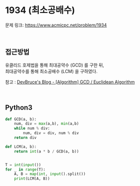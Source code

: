 # 1934 (최소공배수)

문제 링크: <https://www.acmicpc.net/problem/1934>

<br>

## 접근방법

유클리드 호제법을 통해 최대공약수 (GCD) 를 구한 뒤,  
최대공약수를 통해 최소공배수 (LCM) 을 구하였다.  

참고 : [DevBruce's Blog - [Algorithm] GCD / Euclidean Algorithm](https://devbruce.github.io/algorithm/alg-02-gcd/)

<br>

## Python3

```python
def GCD(a, b):
    num, div = max(a,b), min(a,b)
    while num % div:
        num, div = div, num % div
    return div

def LCM(a, b):
    return int(a * b / GCD(a, b))


T = int(input())
for _ in range(T):
    A, B = map(int, input().split())
    print(LCM(A, B))
```
